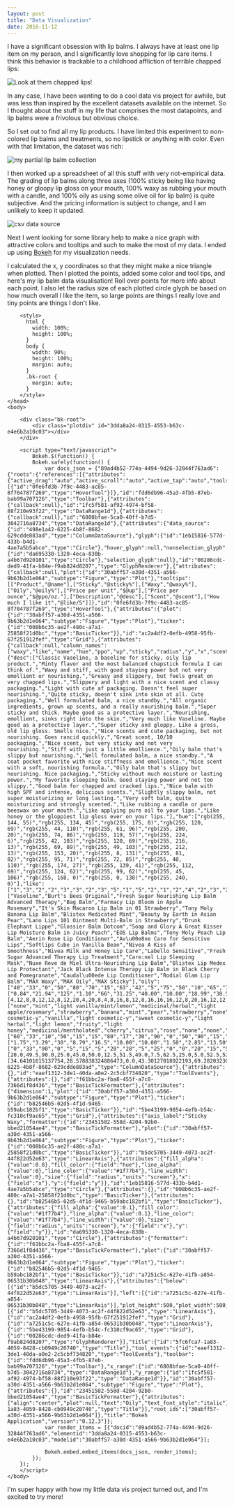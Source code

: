 ```yaml
---
layout: post
title: "Data Visualization"
date: 2016-11-12
---
```


I have a significant obsession with lip balms. I always have at least one lip item on my person, and I significantly love shopping for lip care items. I think this behavior is trackable to a childhood affliction of terrible chapped lips:

![Look at them chapped lips!](/img/chapped.jpg)

In any case, I have been wanting to do a cool data vis project for awhile, but was less than inspired by the excellent datasets available on the internet. So I thought about the stuff in my life that comprises the most datapoints, and lip balms were a frivolous but obvious choice.

So I set out to find all my lip products. I have limited this experiment to non-colored lip balms and treatments, so no lipstick or anything with color. Even with that limitation, the dataset was rich:

![my partial lip balm collection](/img/balms.jpg)

I then worked up a spreadsheet of all this stuff with very not-empirical data. The grading of lip balms along three axes (100% sticky being like having honey or gloopy lip gloss on your mouth, 100% waxy as rubbing your mouth with a candle, and 100% oily as using some olive oil for lip balm) is quite subjective. And the pricing information is subject to change, and I am unlikely to keep it updated.

![csv data source](/img/lippiespreadsheet.gif)

Next I went looking for some library help to make a nice graph with attractive colors and tooltips and such to make the most of my data. I ended up using [Bokeh](http://bokeh.pydata.org/en/latest/) for my visualization needs. 

I calculated the x, y coordinates so that they might make a nice triangle when plotted. Then I plotted the points, added some color and tool tips, and here's my lip balm data visualisation! Roll over points for more info about each point. I also let the radius size of each plotted circle glyph be based on how much overall I like the item, so large points are things I really love and tiny points are things I don't like.

<html lang="en">
    <head>
        <meta charset="utf-8">
        <title>Bokeh Plot</title>
        
<link rel="stylesheet" href="https://cdn.pydata.org/bokeh/release/bokeh-0.12.3.min.css" type="text/css" />
        
<script type="text/javascript" src="https://cdn.pydata.org/bokeh/release/bokeh-0.12.3.min.js"></script>
<script type="text/javascript">
    Bokeh.set_log_level("info");
</script>
        <style>
          html {
            width: 100%;
            height: 100%;
          }
          body {
            width: 90%;
            height: 100%;
            margin: auto;
          }
          .bk-root {
            margin: auto;
          }
        </style>
    </head>
    <body>
        
        <div class="bk-root">
            <div class="plotdiv" id="3dda8a24-0315-4553-b63c-e4e6b2a10c03"></div>
        </div>
        
        <script type="text/javascript">
            Bokeh.$(function() {
            Bokeh.safely(function() {
                var docs_json = {"89ad4b52-774a-4494-9d26-32844f763ad6":{"roots":{"references":[{"attributes":{"active_drag":"auto","active_scroll":"auto","active_tap":"auto","tools":[{"id":"0fe6fd3b-7f9c-4483-ac85-8f704787f269","type":"HoverTool"}]},"id":"fdd6db96-45a3-4fb5-87eb-bab99a707126","type":"Toolbar"},{"attributes":{"callback":null},"id":"1fc5f581-af92-4974-bf58-88f210e93f22","type":"DataRange1d"},{"attributes":{"callback":null},"id":"6808bfae-5ca0-40ff-b7d5-3042716a8734","type":"DataRange1d"},{"attributes":{"data_source":{"id":"498e1a42-6225-4b8f-8682-629cdde883ad","type":"ColumnDataSource"},"glyph":{"id":"1eb15816-577d-433b-b4d1-4ae7a5b5abce","type":"Circle"},"hover_glyph":null,"nonselection_glyph":{"id":"da695330-1320-4eca-830b-a4b67d920101","type":"Circle"},"selection_glyph":null},"id":"00286cdc-ded9-41fa-b84e-f9ab824d8207","type":"GlyphRenderer"},{"attributes":{"callback":null,"plot":{"id":"30abff57-a30d-4351-a566-9b63b2d1e064","subtype":"Figure","type":"Plot"},"tooltips":[["Product","@name"],["Sticky","@sticky%"],["Waxy","@waxy%"],["Oily","@oily%"],["Price per unit","$@up"],["Price per ounce","$@ppo/oz."],["Description","@desc"],["Scent","@scent"],["How much I like it","@like/5"]]},"id":"0fe6fd3b-7f9c-4483-ac85-8f704787f269","type":"HoverTool"},{"attributes":{"plot":{"id":"30abff57-a30d-4351-a566-9b63b2d1e064","subtype":"Figure","type":"Plot"},"ticker":{"id":"008b6c35-ae2f-480c-a7a1-25858f21d0bc","type":"BasicTicker"}},"id":"ac2a4df2-0efb-4958-95fb-67f251912fef","type":"Grid"},{"attributes":{"callback":null,"column_names":["waxy","like","name","hue","ppo","up","sticky","radius","y","x","scent","oily","desc"],"data":{"desc":["Classic Vaseline, a baseline for sticky, oily lip product.","Minty flavor and the most balanced chapstick formula I can think of.","Waxy and stiff, with good staying power but not very emollient or nourishing.","Greasy and slippery, but feels great on very chapped lips.","Slippery and light with a nice scent and classy packaging.","Light with cute af packaging. Doesn't feel super nourishing.","Quite sticky, doesn't sink into skin at all. Cute packaging.","Well formulated balm, a nice standby.","All organic ingredients, grown up scents, and a really nourishing balm.","Super sticky and thick. Maybe good as a protective layer.","Nourishing, emollient, sinks right into the skin.","Very much like Vaseline. Maybe good as a protective layer.","Super sticky and gloppy. Like a gross, old lip gloss. Smells nice.","Nice scents and cute packaging, but not nourishing. Goes rancid quickly.","Great scent, 10/10 packaging.","Nice scent, but very sticky and not very nourishing.","Stiff with just a little emollience.","Oily balm that's slippy but nourishing.","Well formulated balm, a nice standby.","A coat pocket favorite with nice stiffness and emollience.","Nice scent with a soft, nourishing formula.","Oily balm that's slippy but nourishing. Nice packaging.","Sticky without much moisture or lasting power.","My favorite sleeping balm. Good staying power and not too slippy.","Good balm for chapped and cracked lips.","Nice balm with high SPF and intense, delicious scents.","Slightly slippy balm, not super moisturizing or long lasting.","Very soft balm, quite moisturizing and strongly scented.","Like rubbing a candle or pure beeswax on your mouth.","Like applying pure oil to your lips.","Like honey or the gloppiest lip gloss ever on your lips."],"hue":["rgb(255, 144, 55)","rgb(255, 134, 45)","rgb(255, 175, 0)","rgb(255, 120, 69)","rgb(255, 44, 110)","rgb(255, 61, 96)","rgb(255, 200, 20)","rgb(255, 74, 86)","rgb(255, 119, 57)","rgb(255, 224, 6)","rgb(255, 42, 103)","rgb(255, 120, 69)","rgb(255, 216, 13)","rgb(255, 69, 89)","rgb(255, 49, 103)","rgb(255, 212, 13)","rgb(255, 153, 20)","rgb(255, 8, 131)","rgb(255, 81, 82)","rgb(255, 95, 71)","rgb(255, 72, 85)","rgb(255, 40, 110)","rgb(255, 174, 27)","rgb(255, 139, 41)","rgb(255, 112, 69)","rgb(255, 124, 62)","rgb(255, 99, 62)","rgb(255, 45, 106)","rgb(255, 168, 0)","rgb(255, 0, 138)","rgb(255, 240, 0)"],"like":["1","3","2","2","3","3","2","3","5","1","5","2","1","2","4","2","3","2","4","4","4","3","2","5","4","3","3","3","1","1","1"],"name":["Vaseline","Burt's Bees Original","Fresh Sugar Nourishing Lip Balm Advanced Therapy","Bag Balm","Farmacy Lip Bloom in Apple Rosemary","It's Skin Macaron Lip Balm in 01 Strawberry","Tony Moly Banana Lip Balm","Blistex Medicated Mint","Beauty by Earth in Asian Pear","Lano Lips 101 Ointment Multi-Balm in Strawberry","Drunk Elephant Lippe","Glossier Balm Dotcom","Soap and Glory A Great Kisser Lip Moisture Balm in Juicy Peach","EOS Lip Balms","Tony Moly Peach Lip Balm","Aerin Rose Lip Conditioner","Av\u00e8ne Care for Sensitive Lips","Softlips Cube in Vanilla Bean","Nivea A Kiss of Smoothness","Nivea Milk and Honey Lip Care","Labello Sensitive","Fresh Sugar Advanced Therapy Lip Treatment","Care:nel Lip Sleeping Mask","Nuxe Reve de Miel Ultra-Nourishing Lip Balm","Blistex Lip Medex Lip Protectant","Jack Black Intense Therapy Lip Balm in Black Cherry and Pomegranate","Caudal\u00ede Lip Conditioner","Rodial Glam Lip Balm","MAX Waxy","MAX Oily","MAX Sticky"],"oily":["40","33","0","50","80","70","15","63","42","5","75","50","10","65","75","10","15","95","60","52","62","80","20","30","50","45","45","77","0","100","0"],"ppo":["0.84","21.94","125","1.10","66","31.25","40.00","10.00","18.99","38.57","71.00","24.00","9.53","11.96","29.42","82.36","140.00","15.22","14.70","17.59","35.3","173.34","23.47","28.85","6.76","30","80.00","68.57","0","0","0"],"radius":[4,12,8,8,12,12,8,12,20,4,20,8,4,8,16,8,12,8,16,16,16,12,8,20,16,12,12,12,4,4,4],"scent":["none","mint","light vanilla/mint/lemon","medicinal/herbal","light apple/rosemary","strawberry","banana","mint","pear","strawberry","none","none","peach","fruity","peach","rose","light cosmetic-y","vanilla","light cosmetic-y","sweet cosmetic-y","light herbal","light lemon","fruity","light honey","medicinal/mentholated","cherry","citrus","rose","none","none","none"],"sticky":["60","33","10","50","15","15","80","17","30","90","0","50","90","15","10","85","15","0","20","20","15","10","55","30","40","45","10","10","0","0","100"],"up":["1.75","3.29","30","8.79","16.5","10.00","10.00","1.50","2.85","13.50","22.00","12.00","6.00","2.99","10.00","28.00","14.00","3.50","2.50","2.99","6.00","26.00","3.99","15.00","1.69","7.5","12.00","24.00","0","0","0"],"waxy":["0","33","90","0","5","15","5","20","28","5","25","0","0","20","15","5","70","5","20","28","22","10","25","40","10","10","45","13","100","0","0"],"x":[20.0,49.5,90.0,25.0,45.0,50.0,12.5,51.5,49.0,7.5,62.5,25.0,5.0,52.5,52.5,10.0,77.5,52.5,50.0,54.0,53.0,50.0,35.0,55.0,35.0,32.5,67.5,51.5,100.0,50.0,0.0],"y":[34.64101615137754,28.578838324886473,0.0,43.30127018922193,69.28203230275508,60.6217782649107,12.990381056766578,54.55960043841963,36.373066958946424,4.330127018922193,64.9519052838329,43.30127018922193,8.660254037844386,56.29165124598851,64.9519052838329,8.660254037844386,12.990381056766578,82.27241335952166,51.96152422706631,45.033320996790806,53.693575034635195,69.28203230275508,17.32050807568877,25.980762113533157,43.30127018922193,38.97114317029974,38.97114317029974,66.68395609140177,0.0,86.60254037844386,0.0]}},"id":"498e1a42-6225-4b8f-8682-629cdde883ad","type":"ColumnDataSource"},{"attributes":{},"id":"eaef1312-3de1-40da-a0e2-2c5cbf734820","type":"ToolEvents"},{"attributes":{},"id":"f61bbc2a-fba8-455f-a7c8-7366d1f8d436","type":"BasicTickFormatter"},{"attributes":{"dimension":1,"plot":{"id":"30abff57-a30d-4351-a566-9b63b2d1e064","subtype":"Figure","type":"Plot"},"ticker":{"id":"b82546b5-02d5-4f1d-9465-b59abc182bf1","type":"BasicTicker"}},"id":"5be43199-9854-4efb-b54c-fc310cf9ac65","type":"Grid"},{"attributes":{"axis_label":"Sticky                                                                                                    Waxy","formatter":{"id":"23451582-558d-4204-92b0-bbed21054ae4","type":"BasicTickFormatter"},"plot":{"id":"30abff57-a30d-4351-a566-9b63b2d1e064","subtype":"Figure","type":"Plot"},"ticker":{"id":"008b6c35-ae2f-480c-a7a1-25858f21d0bc","type":"BasicTicker"}},"id":"b5dc5705-3449-4073-ac2f-44f822d52e63","type":"LinearAxis"},{"attributes":{"fill_alpha":{"value":0.8},"fill_color":{"field":"hue"},"line_alpha":{"value":0},"line_color":{"value":"#1f77b4"},"line_width":{"value":0},"size":{"field":"radius","units":"screen"},"x":{"field":"x"},"y":{"field":"y"}},"id":"1eb15816-577d-433b-b4d1-4ae7a5b5abce","type":"Circle"},{"attributes":{},"id":"008b6c35-ae2f-480c-a7a1-25858f21d0bc","type":"BasicTicker"},{"attributes":{},"id":"b82546b5-02d5-4f1d-9465-b59abc182bf1","type":"BasicTicker"},{"attributes":{"fill_alpha":{"value":0.1},"fill_color":{"value":"#1f77b4"},"line_alpha":{"value":0.1},"line_color":{"value":"#1f77b4"},"line_width":{"value":0},"size":{"field":"radius","units":"screen"},"x":{"field":"x"},"y":{"field":"y"}},"id":"da695330-1320-4eca-830b-a4b67d920101","type":"Circle"},{"attributes":{"formatter":{"id":"f61bbc2a-fba8-455f-a7c8-7366d1f8d436","type":"BasicTickFormatter"},"plot":{"id":"30abff57-a30d-4351-a566-9b63b2d1e064","subtype":"Figure","type":"Plot"},"ticker":{"id":"b82546b5-02d5-4f1d-9465-b59abc182bf1","type":"BasicTicker"}},"id":"a7251c5c-627e-41fb-a854-06531b30b048","type":"LinearAxis"},{"attributes":{"below":[{"id":"b5dc5705-3449-4073-ac2f-44f822d52e63","type":"LinearAxis"}],"left":[{"id":"a7251c5c-627e-41fb-a854-06531b30b048","type":"LinearAxis"}],"plot_height":500,"plot_width":500,"renderers":[{"id":"b5dc5705-3449-4073-ac2f-44f822d52e63","type":"LinearAxis"},{"id":"ac2a4df2-0efb-4958-95fb-67f251912fef","type":"Grid"},{"id":"a7251c5c-627e-41fb-a854-06531b30b048","type":"LinearAxis"},{"id":"5be43199-9854-4efb-b54c-fc310cf9ac65","type":"Grid"},{"id":"00286cdc-ded9-41fa-b84e-f9ab824d8207","type":"GlyphRenderer"}],"title":{"id":"5fc6fca7-1a83-4059-8428-cb0949c20740","type":"Title"},"tool_events":{"id":"eaef1312-3de1-40da-a0e2-2c5cbf734820","type":"ToolEvents"},"toolbar":{"id":"fdd6db96-45a3-4fb5-87eb-bab99a707126","type":"Toolbar"},"x_range":{"id":"6808bfae-5ca0-40ff-b7d5-3042716a8734","type":"DataRange1d"},"y_range":{"id":"1fc5f581-af92-4974-bf58-88f210e93f22","type":"DataRange1d"}},"id":"30abff57-a30d-4351-a566-9b63b2d1e064","subtype":"Figure","type":"Plot"},{"attributes":{},"id":"23451582-558d-4204-92b0-bbed21054ae4","type":"BasicTickFormatter"},{"attributes":{"align":"center","plot":null,"text":"Oily","text_font_style":"italic"},"id":"5fc6fca7-1a83-4059-8428-cb0949c20740","type":"Title"}],"root_ids":["30abff57-a30d-4351-a566-9b63b2d1e064"]},"title":"Bokeh Application","version":"0.12.3"}};
                var render_items = [{"docid":"89ad4b52-774a-4494-9d26-32844f763ad6","elementid":"3dda8a24-0315-4553-b63c-e4e6b2a10c03","modelid":"30abff57-a30d-4351-a566-9b63b2d1e064"}];
                
                Bokeh.embed.embed_items(docs_json, render_items);
            });
        });
        </script>
    </body>
</html>

I'm super happy with how my little data vis project turned out, and I'm excited to try more!
